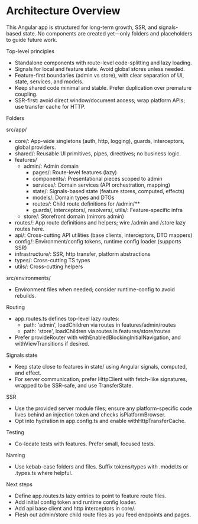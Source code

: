 # Architecture Overview

This Angular app is structured for long-term growth, SSR, and signals-based state. No components are created yet—only folders and placeholders to guide future work.

Top-level principles

- Standalone components with route-level code-splitting and lazy loading.
- Signals for local and feature state. Avoid global stores unless needed.
- Feature-first boundaries (admin vs store), with clear separation of UI, state, services, and models.
- Keep shared code minimal and stable. Prefer duplication over premature coupling.
- SSR-first: avoid direct window/document access; wrap platform APIs; use transfer cache for HTTP.

Folders

src/app/

- core/: App-wide singletons (auth, http, logging), guards, interceptors, global providers.
- shared/: Reusable UI primitives, pipes, directives; no business logic.
- features/
  - admin/: Admin domain
    - pages/: Route-level features (lazy)
    - components/: Presentational pieces scoped to admin
    - services/: Domain services (API orchestration, mapping)
    - state/: Signals-based state (feature stores, computed, effects)
    - models/: Domain types and DTOs
    - routes/: Child route definitions for /admin/\*\*
    - guards/, interceptors/, resolvers/, utils/: Feature-specific infra
  - store/: Storefront domain (mirrors admin)
- routes/: App route definitions and helpers; wire /admin and /store lazy routes here.
- api/: Cross-cutting API utilities (base clients, interceptors, DTO mappers)
- config/: Environment/config tokens, runtime config loader (supports SSR)
- infrastructure/: SSR, http transfer, platform abstractions
- types/: Cross-cutting TS types
- utils/: Cross-cutting helpers

src/environments/

- Environment files when needed; consider runtime-config to avoid rebuilds.

Routing

- app.routes.ts defines top-level lazy routes:
  - path: 'admin', loadChildren via routes in features/admin/routes
  - path: 'store', loadChildren via routes in features/store/routes
- Prefer provideRouter with withEnabledBlockingInitialNavigation, and withViewTransitions if desired.

Signals state

- Keep state close to features in state/ using Angular signals, computed, and effect.
- For server communication, prefer HttpClient with fetch-like signatures, wrapped to be SSR-safe, and use TransferState.

SSR

- Use the provided server module files; ensure any platform-specific code lives behind an injection token and checks isPlatformBrowser.
- Opt into hydration in app.config.ts and enable withHttpTransferCache.

Testing

- Co-locate tests with features. Prefer small, focused tests.

Naming

- Use kebab-case folders and files. Suffix tokens/types with .model.ts or .types.ts where helpful.

Next steps

- Define app.routes.ts lazy entries to point to feature route files.
- Add initial config token and runtime config loader.
- Add api base client and http interceptors in core/.
- Flesh out admin/store child route files as you feed endpoints and pages.
